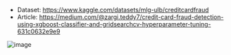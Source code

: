 - Dataset: https://www.kaggle.com/datasets/mlg-ulb/creditcardfraud
- Article: https://medium.com/@zargi.teddy7/credit-card-fraud-detection-using-xgboost-classifier-and-gridsearchcv-hyperparameter-tuning-631c0632e9e9

![image](https://github.com/user-attachments/assets/6a30e4b3-f29b-47bf-93c9-ad7b15510d51)

